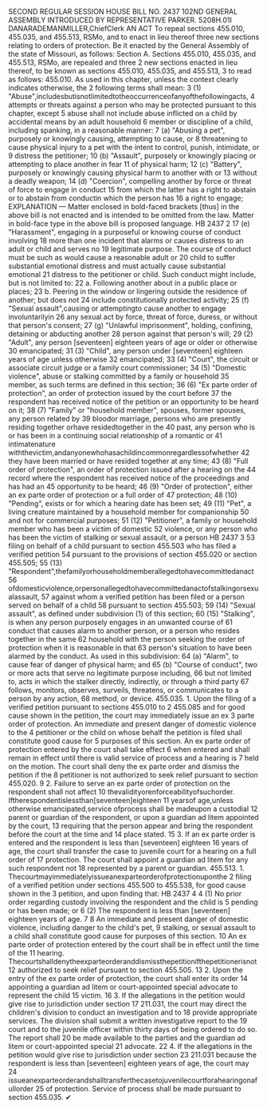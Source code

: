 SECOND REGULAR SESSION
HOUSE BILL NO. 2437
102ND GENERAL ASSEMBLY
INTRODUCED BY REPRESENTATIVE PARKER.
5208H.01I DANARADEMANMILLER,ChiefClerk
AN ACT
To repeal sections 455.010, 455.035, and 455.513, RSMo, and to enact in lieu thereof three
new sections relating to orders of protection.
Be it enacted by the General Assembly of the state of Missouri, as follows:
Section A. Sections 455.010, 455.035, and 455.513, RSMo, are repealed and three
2 new sections enacted in lieu thereof, to be known as sections 455.010, 455.035, and 455.513,
3 to read as follows:
455.010. As used in this chapter, unless the context clearly indicates otherwise, the
2 following terms shall mean:
3 (1) "Abuse",includesbutisnotlimitedtotheoccurrenceofanyofthefollowingacts,
4 attempts or threats against a person who may be protected pursuant to this chapter, except
5 abuse shall not include abuse inflicted on a child by accidental means by an adult household
6 member or discipline of a child, including spanking, in a reasonable manner:
7 (a) "Abusing a pet", purposely or knowingly causing, attempting to cause, or
8 threatening to cause physical injury to a pet with the intent to control, punish, intimidate, or
9 distress the petitioner;
10 (b) "Assault", purposely or knowingly placing or attempting to place another in fear
11 of physical harm;
12 (c) "Battery", purposely or knowingly causing physical harm to another with or
13 without a deadly weapon;
14 (d) "Coercion", compelling another by force or threat of force to engage in conduct
15 from which the latter has a right to abstain or to abstain from conductin which the person has
16 a right to engage;
EXPLANATION — Matter enclosed in bold-faced brackets [thus] in the above bill is not enacted and is
intended to be omitted from the law. Matter in bold-face type in the above bill is proposed language.
HB 2437 2
17 (e) "Harassment", engaging in a purposeful or knowing course of conduct involving
18 more than one incident that alarms or causes distress to an adult or child and serves no
19 legitimate purpose. The course of conduct must be such as would cause a reasonable adult or
20 child to suffer substantial emotional distress and must actually cause substantial emotional
21 distress to the petitioner or child. Such conduct might include, but is not limited to:
22 a. Following another about in a public place or places;
23 b. Peering in the window or lingering outside the residence of another; but does not
24 include constitutionally protected activity;
25 (f) "Sexual assault",causing or attemptingto cause another to engage involuntarilyin
26 any sexual act by force, threat of force, duress, or without that person's consent;
27 (g) "Unlawful imprisonment", holding, confining, detaining or abducting another
28 person against that person's will;
29 (2) "Adult", any person [seventeen] eighteen years of age or older or otherwise
30 emancipated;
31 (3) "Child", any person under [seventeen] eighteen years of age unless otherwise
32 emancipated;
33 (4) "Court", the circuit or associate circuit judge or a family court commissioner;
34 (5) "Domestic violence", abuse or stalking committed by a family or household
35 member, as such terms are defined in this section;
36 (6) "Ex parte order of protection", an order of protection issued by the court before
37 the respondent has received notice of the petition or an opportunity to be heard on it;
38 (7) "Family" or "household member", spouses, former spouses, any person related by
39 bloodor marriage, persons who are presently residing together orhave residedtogether in the
40 past, any person who is or has been in a continuing social relationship of a romantic or
41 intimatenature withthevictim,andanyonewhohasachildincommonregardlessofwhether
42 they have been married or have resided together at any time;
43 (8) "Full order of protection", an order of protection issued after a hearing on the
44 record where the respondent has received notice of the proceedings and has had an
45 opportunity to be heard;
46 (9) "Order of protection", either an ex parte order of protection or a full order of
47 protection;
48 (10) "Pending", exists or for which a hearing date has been set;
49 (11) "Pet", a living creature maintained by a household member for companionship
50 and not for commercial purposes;
51 (12) "Petitioner", a family or household member who has been a victim of domestic
52 violence, or any person who has been the victim of stalking or sexual assault, or a person
HB 2437 3
53 filing on behalf of a child pursuant to section 455.503 who has filed a verified petition
54 pursuant to the provisions of section 455.020 or section 455.505;
55 (13) "Respondent",thefamilyorhouseholdmemberallegedtohavecommittedanact
56 ofdomesticviolence,orpersonallegedtohavecommittedanactofstalkingorsexualassault,
57 against whom a verified petition has been filed or a person served on behalf of a child
58 pursuant to section 455.503;
59 (14) "Sexual assault", as defined under subdivision (1) of this section;
60 (15) "Stalking", is when any person purposely engages in an unwanted course of
61 conduct that causes alarm to another person, or a person who resides together in the same
62 household with the person seeking the order of protection when it is reasonable in that
63 person's situation to have been alarmed by the conduct. As used in this subdivision:
64 (a) "Alarm", to cause fear of danger of physical harm; and
65 (b) "Course of conduct", two or more acts that serve no legitimate purpose including,
66 but not limited to, acts in which the stalker directly, indirectly, or through a third party
67 follows, monitors, observes, surveils, threatens, or communicates to a person by any action,
68 method, or device.
455.035. 1. Upon the filing of a verified petition pursuant to sections 455.010 to
2 455.085 and for good cause shown in the petition, the court may immediately issue an ex
3 parte order of protection. An immediate and present danger of domestic violence to the
4 petitioner or the child on whose behalf the petition is filed shall constitute good cause for
5 purposes of this section. An ex parte order of protection entered by the court shall take effect
6 when entered and shall remain in effect until there is valid service of process and a hearing is
7 held on the motion. The court shall deny the ex parte order and dismiss the petition if the
8 petitioner is not authorized to seek relief pursuant to section 455.020.
9 2. Failure to serve an ex parte order of protection on the respondent shall not affect
10 thevalidityorenforceabilityofsuchorder. Iftherespondentislessthan[seventeen]eighteen
11 yearsof age,unless otherwise emancipated,service ofprocess shall be madeupon a custodial
12 parent or guardian of the respondent, or upon a guardian ad litem appointed by the court,
13 requiring that the person appear and bring the respondent before the court at the time and
14 place stated.
15 3. If an ex parte order is entered and the respondent is less than [seventeen] eighteen
16 years of age, the court shall transfer the case to juvenile court for a hearing on a full order of
17 protection. The court shall appoint a guardian ad litem for any such respondent not
18 represented by a parent or guardian.
455.513. 1. Thecourtmayimmediatelyissueanexparteorderofprotectionuponthe
2 filing of a verified petition under sections 455.500 to 455.538, for good cause shown in the
3 petition, and upon finding that:
HB 2437 4
4 (1) No prior order regarding custody involving the respondent and the child is
5 pending or has been made; or
6 (2) The respondent is less than [seventeen] eighteen years of age.
7
8 An immediate and present danger of domestic violence, including danger to the child's pet,
9 stalking, or sexual assault to a child shall constitute good cause for purposes of this section.
10 An ex parte order of protection entered by the court shall be in effect until the time of the
11 hearing. Thecourtshalldenytheexparteorderanddismissthepetitionifthepetitionerisnot
12 authorized to seek relief pursuant to section 455.505.
13 2. Upon the entry of the ex parte order of protection, the court shall enter its order
14 appointing a guardian ad litem or court-appointed special advocate to represent the child
15 victim.
16 3. If the allegations in the petition would give rise to jurisdiction under section
17 211.031, the court may direct the children's division to conduct an investigation and to
18 provide appropriate services. The division shall submit a written investigative report to the
19 court and to the juvenile officer within thirty days of being ordered to do so. The report shall
20 be made available to the parties and the guardian ad litem or court-appointed special
21 advocate.
22 4. If the allegations in the petition would give rise to jurisdiction under section
23 211.031 because the respondent is less than [seventeen] eighteen years of age, the court may
24 issueanexparteorderandshalltransferthecasetojuvenilecourtforahearingonafullorder
25 of protection. Service of process shall be made pursuant to section 455.035.
✔